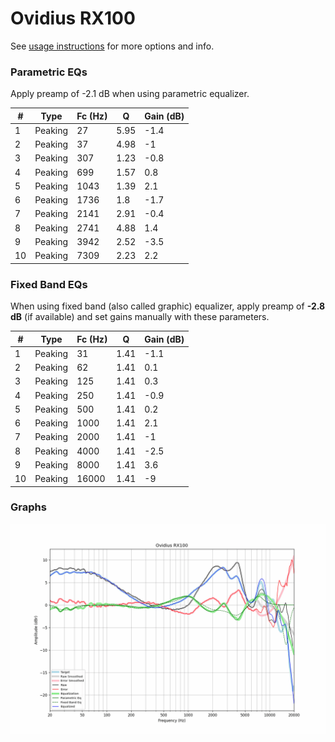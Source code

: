 # Ovidius RX100
See [usage instructions](https://github.com/jaakkopasanen/AutoEq#usage) for more options and info.

### Parametric EQs
Apply preamp of -2.1 dB when using parametric equalizer.

|   # | Type    |   Fc (Hz) |    Q |   Gain (dB) |
|-----|---------|-----------|------|-------------|
|   1 | Peaking |        27 | 5.95 |        -1.4 |
|   2 | Peaking |        37 | 4.98 |        -1   |
|   3 | Peaking |       307 | 1.23 |        -0.8 |
|   4 | Peaking |       699 | 1.57 |         0.8 |
|   5 | Peaking |      1043 | 1.39 |         2.1 |
|   6 | Peaking |      1736 | 1.8  |        -1.7 |
|   7 | Peaking |      2141 | 2.91 |        -0.4 |
|   8 | Peaking |      2741 | 4.88 |         1.4 |
|   9 | Peaking |      3942 | 2.52 |        -3.5 |
|  10 | Peaking |      7309 | 2.23 |         2.2 |

### Fixed Band EQs
When using fixed band (also called graphic) equalizer, apply preamp of **-2.8 dB** (if available) and set gains manually with these parameters.

|   # | Type    |   Fc (Hz) |    Q |   Gain (dB) |
|-----|---------|-----------|------|-------------|
|   1 | Peaking |        31 | 1.41 |        -1.1 |
|   2 | Peaking |        62 | 1.41 |         0.1 |
|   3 | Peaking |       125 | 1.41 |         0.3 |
|   4 | Peaking |       250 | 1.41 |        -0.9 |
|   5 | Peaking |       500 | 1.41 |         0.2 |
|   6 | Peaking |      1000 | 1.41 |         2.1 |
|   7 | Peaking |      2000 | 1.41 |        -1   |
|   8 | Peaking |      4000 | 1.41 |        -2.5 |
|   9 | Peaking |      8000 | 1.41 |         3.6 |
|  10 | Peaking |     16000 | 1.41 |        -9   |

### Graphs
![](./Ovidius%20RX100.png)
